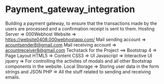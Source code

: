 # Payment_gateway_integration
Building a payment gateway, to ensure that the transactions made by the users are processed and a confirmation receipt is sent to them.
Hosting Server => 000Webhost
Website => https://website0408.000webhostapp.com/
Mail sending account => acountsender8@gmail.com
Mail receiving account => acountreceiver8@gmail.com
Techstack for the Project ==> 
Bootstrap 4 => Page Layout
HTML5 => Content
CSS3 => UI
Javascript => Interactive UI
jquery => For controlling the activites of modals and all other Bootstrap components in the website.
Local Storage => Storing user data in the form strings and JSON
PHP => All the stuff related to sending and receiving emails.
